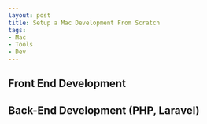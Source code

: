 ```yaml
---
layout: post
title: Setup a Mac Development From Scratch
tags:
- Mac
- Tools
- Dev
---
```


## Front End Development 

## Back-End Development (PHP, Laravel)

